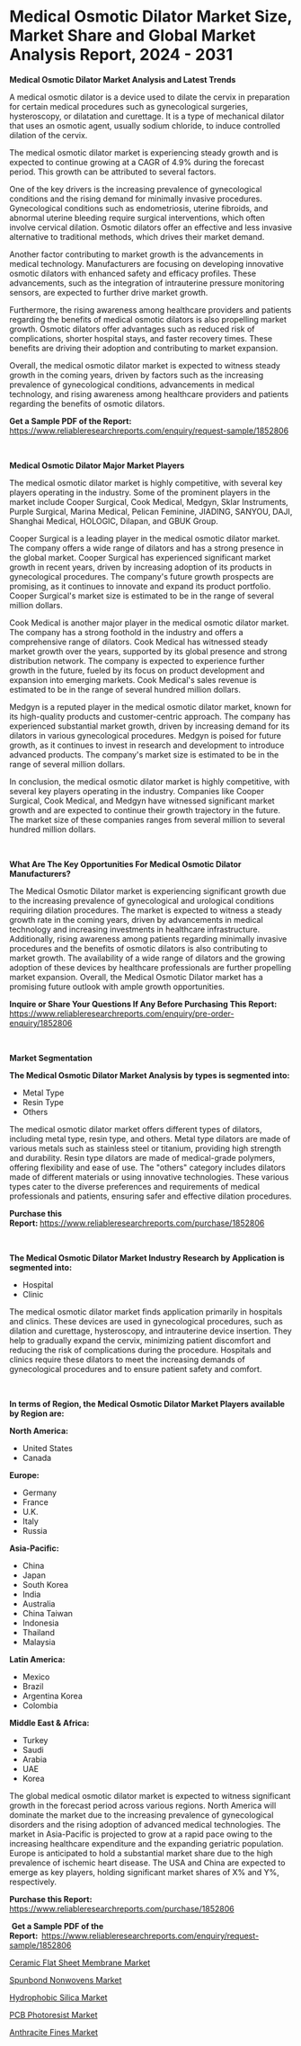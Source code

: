 <p><h1>Medical Osmotic Dilator Market Size, Market Share and Global Market Analysis Report, 2024 - 2031</h1></p><p><strong>Medical Osmotic Dilator Market Analysis and Latest Trends</strong></p>
<p><p>A medical osmotic dilator is a device used to dilate the cervix in preparation for certain medical procedures such as gynecological surgeries, hysteroscopy, or dilatation and curettage. It is a type of mechanical dilator that uses an osmotic agent, usually sodium chloride, to induce controlled dilation of the cervix.</p><p>The medical osmotic dilator market is experiencing steady growth and is expected to continue growing at a CAGR of 4.9% during the forecast period. This growth can be attributed to several factors.</p><p>One of the key drivers is the increasing prevalence of gynecological conditions and the rising demand for minimally invasive procedures. Gynecological conditions such as endometriosis, uterine fibroids, and abnormal uterine bleeding require surgical interventions, which often involve cervical dilation. Osmotic dilators offer an effective and less invasive alternative to traditional methods, which drives their market demand.</p><p>Another factor contributing to market growth is the advancements in medical technology. Manufacturers are focusing on developing innovative osmotic dilators with enhanced safety and efficacy profiles. These advancements, such as the integration of intrauterine pressure monitoring sensors, are expected to further drive market growth.</p><p>Furthermore, the rising awareness among healthcare providers and patients regarding the benefits of medical osmotic dilators is also propelling market growth. Osmotic dilators offer advantages such as reduced risk of complications, shorter hospital stays, and faster recovery times. These benefits are driving their adoption and contributing to market expansion.</p><p>Overall, the medical osmotic dilator market is expected to witness steady growth in the coming years, driven by factors such as the increasing prevalence of gynecological conditions, advancements in medical technology, and rising awareness among healthcare providers and patients regarding the benefits of osmotic dilators.</p></p>
<p><strong>Get a Sample PDF of the Report:&nbsp;</strong> <a href="https://www.reliableresearchreports.com/enquiry/request-sample/1852806">https://www.reliableresearchreports.com/enquiry/request-sample/1852806</a></p>
<p>&nbsp;</p>
<p><strong>Medical Osmotic Dilator Major Market Players</strong></p>
<p><p>The medical osmotic dilator market is highly competitive, with several key players operating in the industry. Some of the prominent players in the market include Cooper Surgical, Cook Medical, Medgyn, Sklar Instruments, Purple Surgical, Marina Medical, Pelican Feminine, JIADING, SANYOU, DAJI, Shanghai Medical, HOLOGIC, Dilapan, and GBUK Group.</p><p>Cooper Surgical is a leading player in the medical osmotic dilator market. The company offers a wide range of dilators and has a strong presence in the global market. Cooper Surgical has experienced significant market growth in recent years, driven by increasing adoption of its products in gynecological procedures. The company's future growth prospects are promising, as it continues to innovate and expand its product portfolio. Cooper Surgical's market size is estimated to be in the range of several million dollars.</p><p>Cook Medical is another major player in the medical osmotic dilator market. The company has a strong foothold in the industry and offers a comprehensive range of dilators. Cook Medical has witnessed steady market growth over the years, supported by its global presence and strong distribution network. The company is expected to experience further growth in the future, fueled by its focus on product development and expansion into emerging markets. Cook Medical's sales revenue is estimated to be in the range of several hundred million dollars.</p><p>Medgyn is a reputed player in the medical osmotic dilator market, known for its high-quality products and customer-centric approach. The company has experienced substantial market growth, driven by increasing demand for its dilators in various gynecological procedures. Medgyn is poised for future growth, as it continues to invest in research and development to introduce advanced products. The company's market size is estimated to be in the range of several million dollars.</p><p>In conclusion, the medical osmotic dilator market is highly competitive, with several key players operating in the industry. Companies like Cooper Surgical, Cook Medical, and Medgyn have witnessed significant market growth and are expected to continue their growth trajectory in the future. The market size of these companies ranges from several million to several hundred million dollars.</p></p>
<p>&nbsp;</p>
<p><strong>What Are The Key Opportunities For Medical Osmotic Dilator Manufacturers?</strong></p>
<p><p>The Medical Osmotic Dilator market is experiencing significant growth due to the increasing prevalence of gynecological and urological conditions requiring dilation procedures. The market is expected to witness a steady growth rate in the coming years, driven by advancements in medical technology and increasing investments in healthcare infrastructure. Additionally, rising awareness among patients regarding minimally invasive procedures and the benefits of osmotic dilators is also contributing to market growth. The availability of a wide range of dilators and the growing adoption of these devices by healthcare professionals are further propelling market expansion. Overall, the Medical Osmotic Dilator market has a promising future outlook with ample growth opportunities.</p></p>
<p><strong>Inquire or Share Your Questions If Any Before Purchasing This Report:</strong> <a href="https://www.reliableresearchreports.com/enquiry/pre-order-enquiry/1852806">https://www.reliableresearchreports.com/enquiry/pre-order-enquiry/1852806</a></p>
<p>&nbsp;</p>
<p><strong>Market Segmentation</strong></p>
<p><strong>The Medical Osmotic Dilator Market Analysis by types is segmented into:</strong></p>
<p><ul><li>Metal Type</li><li>Resin Type</li><li>Others</li></ul></p>
<p><p>The medical osmotic dilator market offers different types of dilators, including metal type, resin type, and others. Metal type dilators are made of various metals such as stainless steel or titanium, providing high strength and durability. Resin type dilators are made of medical-grade polymers, offering flexibility and ease of use. The "others" category includes dilators made of different materials or using innovative technologies. These various types cater to the diverse preferences and requirements of medical professionals and patients, ensuring safer and effective dilation procedures.</p></p>
<p><strong>Purchase this Report:&nbsp;</strong><a href="https://www.reliableresearchreports.com/purchase/1852806">https://www.reliableresearchreports.com/purchase/1852806</a></p>
<p>&nbsp;</p>
<p><strong>The Medical Osmotic Dilator Market Industry Research by Application is segmented into:</strong></p>
<p><ul><li>Hospital</li><li>Clinic</li></ul></p>
<p><p>The medical osmotic dilator market finds application primarily in hospitals and clinics. These devices are used in gynecological procedures, such as dilation and curettage, hysteroscopy, and intrauterine device insertion. They help to gradually expand the cervix, minimizing patient discomfort and reducing the risk of complications during the procedure. Hospitals and clinics require these dilators to meet the increasing demands of gynecological procedures and to ensure patient safety and comfort.</p></p>
<p>&nbsp;</p>
<p><strong>In terms of Region, the Medical Osmotic Dilator Market Players available by Region are:</strong></p>
<p>
    <p> <strong> North America: </strong>
        <ul>
            <li>United States</li>
            <li>Canada</li>
        </ul>
        </p> 
    <p> <strong> Europe: </strong>
        <ul>
            <li>Germany</li>
            <li>France</li>
            <li>U.K.</li>
            <li>Italy</li>
            <li>Russia</li>
        </ul>
        </p> 
    <p> <strong> Asia-Pacific: </strong>
        <ul>
            <li>China</li>
            <li>Japan</li>
            <li>South Korea</li>
            <li>India</li>
            <li>Australia</li>
            <li>China Taiwan</li>
            <li>Indonesia</li>
            <li>Thailand</li>
            <li>Malaysia</li>
        </ul>
        </p> 
    <p> <strong> Latin America: </strong>
        <ul>
            <li>Mexico</li>
            <li>Brazil</li>
            <li>Argentina Korea</li>
            <li>Colombia</li>
        </ul>
        </p> 
    <p> <strong> Middle East & Africa: </strong>
        <ul>
            <li>Turkey</li>
            <li>Saudi</li>
            <li>Arabia</li>
            <li>UAE</li>
            <li>Korea</li>
        </ul>
    </p>
    </p>
<p><p>The global medical osmotic dilator market is expected to witness significant growth in the forecast period across various regions. North America will dominate the market due to the increasing prevalence of gynecological disorders and the rising adoption of advanced medical technologies. The market in Asia-Pacific is projected to grow at a rapid pace owing to the increasing healthcare expenditure and the expanding geriatric population. Europe is anticipated to hold a substantial market share due to the high prevalence of ischemic heart disease. The USA and China are expected to emerge as key players, holding significant market shares of X% and Y%, respectively.</p></p>
<p><strong>Purchase this Report: </strong><a href="https://www.reliableresearchreports.com/purchase/1852806">https://www.reliableresearchreports.com/purchase/1852806</a></p>
<p>&nbsp;<strong>Get a Sample PDF of the Report:&nbsp;&nbsp;</strong><a href="https://www.reliableresearchreports.com/enquiry/request-sample/1852806">https://www.reliableresearchreports.com/enquiry/request-sample/1852806</a></p>
<p><strong></strong></p>
<p><p><a href="https://medium.com/@marionlang1939/ceramic-flat-sheet-membrane-market-insights-into-market-cagr-market-trends-and-growth-strategies-40c93e36d7a9">Ceramic Flat Sheet Membrane Market</a></p><p><a href="https://medium.com/@marionlang1939/spunbond-nonwovens-market-insights-into-market-cagr-market-trends-and-growth-strategies-54a19d3ec592">Spunbond Nonwovens Market</a></p><p><a href="https://medium.com/@marionlang1939/hydrophobic-silica-market-report-reveals-the-latest-trends-and-growth-opportunities-of-this-market-a32bcff875a1">Hydrophobic Silica Market</a></p><p><a href="https://medium.com/@marionlang1939/pcb-photoresist-market-exploring-market-share-market-trends-and-future-growth-45a041572cd6">PCB Photoresist Market</a></p><p><a href="https://medium.com/@marionlang1939/anthracite-fines-market-the-key-to-successful-business-strategy-forecast-till-2031-9f5596bcf076">Anthracite Fines Market</a></p></p>